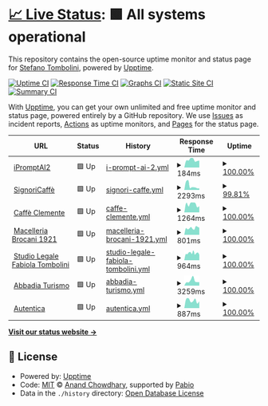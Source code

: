 # [📈 Live Status](https://upptime.wpimplementer.com): <!--live status--> **🟩 All systems operational**

This repository contains the open-source uptime monitor and status page for [Stefano Tombolini](https://wpimplementer.com), powered by [Upptime](https://github.com/upptime/upptime).

[![Uptime CI](https://github.com/dedotombo/upptime/workflows/Uptime%20CI/badge.svg)](https://github.com/dedotombo/upptime/actions?query=workflow%3A%22Uptime+CI%22)
[![Response Time CI](https://github.com/dedotombo/upptime/workflows/Response%20Time%20CI/badge.svg)](https://github.com/dedotombo/upptime/actions?query=workflow%3A%22Response+Time+CI%22)
[![Graphs CI](https://github.com/dedotombo/upptime/workflows/Graphs%20CI/badge.svg)](https://github.com/dedotombo/upptime/actions?query=workflow%3A%22Graphs+CI%22)
[![Static Site CI](https://github.com/dedotombo/upptime/workflows/Static%20Site%20CI/badge.svg)](https://github.com/dedotombo/upptime/actions?query=workflow%3A%22Static+Site+CI%22)
[![Summary CI](https://github.com/dedotombo/upptime/workflows/Summary%20CI/badge.svg)](https://github.com/dedotombo/upptime/actions?query=workflow%3A%22Summary+CI%22)

With [Upptime](https://upptime.js.org), you can get your own unlimited and free uptime monitor and status page, powered entirely by a GitHub repository. We use [Issues](https://github.com/dedotombo/upptime/issues) as incident reports, [Actions](https://github.com/dedotombo/upptime/actions) as uptime monitors, and [Pages](https://upptime.wpimplementer.com) for the status page.

<!--start: status pages-->
<!-- This summary is generated by Upptime (https://github.com/upptime/upptime) -->
<!-- Do not edit this manually, your changes will be overwritten -->
<!-- prettier-ignore -->
| URL | Status | History | Response Time | Uptime |
| --- | ------ | ------- | ------------- | ------ |
| <img alt="" src="https://icons.duckduckgo.com/ip3/ipromptai2.sdtprogetti.com.ico" height="13"> [iPromptAI2](https://ipromptai2.sdtprogetti.com) | 🟩 Up | [i-prompt-ai-2.yml](https://github.com/dedotombo/upptime/commits/HEAD/history/i-prompt-ai-2.yml) | <details><summary><img alt="Response time graph" src="./graphs/i-prompt-ai-2/response-time-week.png" height="20"> 184ms</summary><br><a href="https://upptime.sdtprogetti.com/history/i-prompt-ai-2"><img alt="Response time 178" src="https://img.shields.io/endpoint?url=https%3A%2F%2Fraw.githubusercontent.com%2Fdedotombo%2Fupptime%2FHEAD%2Fapi%2Fi-prompt-ai-2%2Fresponse-time.json"></a><br><a href="https://upptime.sdtprogetti.com/history/i-prompt-ai-2"><img alt="24-hour response time 170" src="https://img.shields.io/endpoint?url=https%3A%2F%2Fraw.githubusercontent.com%2Fdedotombo%2Fupptime%2FHEAD%2Fapi%2Fi-prompt-ai-2%2Fresponse-time-day.json"></a><br><a href="https://upptime.sdtprogetti.com/history/i-prompt-ai-2"><img alt="7-day response time 184" src="https://img.shields.io/endpoint?url=https%3A%2F%2Fraw.githubusercontent.com%2Fdedotombo%2Fupptime%2FHEAD%2Fapi%2Fi-prompt-ai-2%2Fresponse-time-week.json"></a><br><a href="https://upptime.sdtprogetti.com/history/i-prompt-ai-2"><img alt="30-day response time 175" src="https://img.shields.io/endpoint?url=https%3A%2F%2Fraw.githubusercontent.com%2Fdedotombo%2Fupptime%2FHEAD%2Fapi%2Fi-prompt-ai-2%2Fresponse-time-month.json"></a><br><a href="https://upptime.sdtprogetti.com/history/i-prompt-ai-2"><img alt="1-year response time 178" src="https://img.shields.io/endpoint?url=https%3A%2F%2Fraw.githubusercontent.com%2Fdedotombo%2Fupptime%2FHEAD%2Fapi%2Fi-prompt-ai-2%2Fresponse-time-year.json"></a></details> | <details><summary><a href="https://upptime.sdtprogetti.com/history/i-prompt-ai-2">100.00%</a></summary><a href="https://upptime.sdtprogetti.com/history/i-prompt-ai-2"><img alt="All-time uptime 99.67%" src="https://img.shields.io/endpoint?url=https%3A%2F%2Fraw.githubusercontent.com%2Fdedotombo%2Fupptime%2FHEAD%2Fapi%2Fi-prompt-ai-2%2Fuptime.json"></a><br><a href="https://upptime.sdtprogetti.com/history/i-prompt-ai-2"><img alt="24-hour uptime 100.00%" src="https://img.shields.io/endpoint?url=https%3A%2F%2Fraw.githubusercontent.com%2Fdedotombo%2Fupptime%2FHEAD%2Fapi%2Fi-prompt-ai-2%2Fuptime-day.json"></a><br><a href="https://upptime.sdtprogetti.com/history/i-prompt-ai-2"><img alt="7-day uptime 100.00%" src="https://img.shields.io/endpoint?url=https%3A%2F%2Fraw.githubusercontent.com%2Fdedotombo%2Fupptime%2FHEAD%2Fapi%2Fi-prompt-ai-2%2Fuptime-week.json"></a><br><a href="https://upptime.sdtprogetti.com/history/i-prompt-ai-2"><img alt="30-day uptime 100.00%" src="https://img.shields.io/endpoint?url=https%3A%2F%2Fraw.githubusercontent.com%2Fdedotombo%2Fupptime%2FHEAD%2Fapi%2Fi-prompt-ai-2%2Fuptime-month.json"></a><br><a href="https://upptime.sdtprogetti.com/history/i-prompt-ai-2"><img alt="1-year uptime 99.67%" src="https://img.shields.io/endpoint?url=https%3A%2F%2Fraw.githubusercontent.com%2Fdedotombo%2Fupptime%2FHEAD%2Fapi%2Fi-prompt-ai-2%2Fuptime-year.json"></a></details>
| <img alt="" src="https://icons.duckduckgo.com/ip3/www.signoricaffe.it.ico" height="13"> [SignoriCaffè](https://www.signoricaffe.it) | 🟩 Up | [signori-caffe.yml](https://github.com/dedotombo/upptime/commits/HEAD/history/signori-caffe.yml) | <details><summary><img alt="Response time graph" src="./graphs/signori-caffe/response-time-week.png" height="20"> 2293ms</summary><br><a href="https://upptime.sdtprogetti.com/history/signori-caffe"><img alt="Response time 1310" src="https://img.shields.io/endpoint?url=https%3A%2F%2Fraw.githubusercontent.com%2Fdedotombo%2Fupptime%2FHEAD%2Fapi%2Fsignori-caffe%2Fresponse-time.json"></a><br><a href="https://upptime.sdtprogetti.com/history/signori-caffe"><img alt="24-hour response time 951" src="https://img.shields.io/endpoint?url=https%3A%2F%2Fraw.githubusercontent.com%2Fdedotombo%2Fupptime%2FHEAD%2Fapi%2Fsignori-caffe%2Fresponse-time-day.json"></a><br><a href="https://upptime.sdtprogetti.com/history/signori-caffe"><img alt="7-day response time 2293" src="https://img.shields.io/endpoint?url=https%3A%2F%2Fraw.githubusercontent.com%2Fdedotombo%2Fupptime%2FHEAD%2Fapi%2Fsignori-caffe%2Fresponse-time-week.json"></a><br><a href="https://upptime.sdtprogetti.com/history/signori-caffe"><img alt="30-day response time 1564" src="https://img.shields.io/endpoint?url=https%3A%2F%2Fraw.githubusercontent.com%2Fdedotombo%2Fupptime%2FHEAD%2Fapi%2Fsignori-caffe%2Fresponse-time-month.json"></a><br><a href="https://upptime.sdtprogetti.com/history/signori-caffe"><img alt="1-year response time 1310" src="https://img.shields.io/endpoint?url=https%3A%2F%2Fraw.githubusercontent.com%2Fdedotombo%2Fupptime%2FHEAD%2Fapi%2Fsignori-caffe%2Fresponse-time-year.json"></a></details> | <details><summary><a href="https://upptime.sdtprogetti.com/history/signori-caffe">99.81%</a></summary><a href="https://upptime.sdtprogetti.com/history/signori-caffe"><img alt="All-time uptime 99.99%" src="https://img.shields.io/endpoint?url=https%3A%2F%2Fraw.githubusercontent.com%2Fdedotombo%2Fupptime%2FHEAD%2Fapi%2Fsignori-caffe%2Fuptime.json"></a><br><a href="https://upptime.sdtprogetti.com/history/signori-caffe"><img alt="24-hour uptime 100.00%" src="https://img.shields.io/endpoint?url=https%3A%2F%2Fraw.githubusercontent.com%2Fdedotombo%2Fupptime%2FHEAD%2Fapi%2Fsignori-caffe%2Fuptime-day.json"></a><br><a href="https://upptime.sdtprogetti.com/history/signori-caffe"><img alt="7-day uptime 99.81%" src="https://img.shields.io/endpoint?url=https%3A%2F%2Fraw.githubusercontent.com%2Fdedotombo%2Fupptime%2FHEAD%2Fapi%2Fsignori-caffe%2Fuptime-week.json"></a><br><a href="https://upptime.sdtprogetti.com/history/signori-caffe"><img alt="30-day uptime 99.96%" src="https://img.shields.io/endpoint?url=https%3A%2F%2Fraw.githubusercontent.com%2Fdedotombo%2Fupptime%2FHEAD%2Fapi%2Fsignori-caffe%2Fuptime-month.json"></a><br><a href="https://upptime.sdtprogetti.com/history/signori-caffe"><img alt="1-year uptime 99.99%" src="https://img.shields.io/endpoint?url=https%3A%2F%2Fraw.githubusercontent.com%2Fdedotombo%2Fupptime%2FHEAD%2Fapi%2Fsignori-caffe%2Fuptime-year.json"></a></details>
| <img alt="" src="https://icons.duckduckgo.com/ip3/www.caffecle.it.ico" height="13"> [Caffè Clemente](https://www.caffecle.it) | 🟩 Up | [caffe-clemente.yml](https://github.com/dedotombo/upptime/commits/HEAD/history/caffe-clemente.yml) | <details><summary><img alt="Response time graph" src="./graphs/caffe-clemente/response-time-week.png" height="20"> 1264ms</summary><br><a href="https://upptime.sdtprogetti.com/history/caffe-clemente"><img alt="Response time 1193" src="https://img.shields.io/endpoint?url=https%3A%2F%2Fraw.githubusercontent.com%2Fdedotombo%2Fupptime%2FHEAD%2Fapi%2Fcaffe-clemente%2Fresponse-time.json"></a><br><a href="https://upptime.sdtprogetti.com/history/caffe-clemente"><img alt="24-hour response time 966" src="https://img.shields.io/endpoint?url=https%3A%2F%2Fraw.githubusercontent.com%2Fdedotombo%2Fupptime%2FHEAD%2Fapi%2Fcaffe-clemente%2Fresponse-time-day.json"></a><br><a href="https://upptime.sdtprogetti.com/history/caffe-clemente"><img alt="7-day response time 1264" src="https://img.shields.io/endpoint?url=https%3A%2F%2Fraw.githubusercontent.com%2Fdedotombo%2Fupptime%2FHEAD%2Fapi%2Fcaffe-clemente%2Fresponse-time-week.json"></a><br><a href="https://upptime.sdtprogetti.com/history/caffe-clemente"><img alt="30-day response time 1081" src="https://img.shields.io/endpoint?url=https%3A%2F%2Fraw.githubusercontent.com%2Fdedotombo%2Fupptime%2FHEAD%2Fapi%2Fcaffe-clemente%2Fresponse-time-month.json"></a><br><a href="https://upptime.sdtprogetti.com/history/caffe-clemente"><img alt="1-year response time 1193" src="https://img.shields.io/endpoint?url=https%3A%2F%2Fraw.githubusercontent.com%2Fdedotombo%2Fupptime%2FHEAD%2Fapi%2Fcaffe-clemente%2Fresponse-time-year.json"></a></details> | <details><summary><a href="https://upptime.sdtprogetti.com/history/caffe-clemente">100.00%</a></summary><a href="https://upptime.sdtprogetti.com/history/caffe-clemente"><img alt="All-time uptime 99.99%" src="https://img.shields.io/endpoint?url=https%3A%2F%2Fraw.githubusercontent.com%2Fdedotombo%2Fupptime%2FHEAD%2Fapi%2Fcaffe-clemente%2Fuptime.json"></a><br><a href="https://upptime.sdtprogetti.com/history/caffe-clemente"><img alt="24-hour uptime 100.00%" src="https://img.shields.io/endpoint?url=https%3A%2F%2Fraw.githubusercontent.com%2Fdedotombo%2Fupptime%2FHEAD%2Fapi%2Fcaffe-clemente%2Fuptime-day.json"></a><br><a href="https://upptime.sdtprogetti.com/history/caffe-clemente"><img alt="7-day uptime 100.00%" src="https://img.shields.io/endpoint?url=https%3A%2F%2Fraw.githubusercontent.com%2Fdedotombo%2Fupptime%2FHEAD%2Fapi%2Fcaffe-clemente%2Fuptime-week.json"></a><br><a href="https://upptime.sdtprogetti.com/history/caffe-clemente"><img alt="30-day uptime 99.96%" src="https://img.shields.io/endpoint?url=https%3A%2F%2Fraw.githubusercontent.com%2Fdedotombo%2Fupptime%2FHEAD%2Fapi%2Fcaffe-clemente%2Fuptime-month.json"></a><br><a href="https://upptime.sdtprogetti.com/history/caffe-clemente"><img alt="1-year uptime 99.99%" src="https://img.shields.io/endpoint?url=https%3A%2F%2Fraw.githubusercontent.com%2Fdedotombo%2Fupptime%2FHEAD%2Fapi%2Fcaffe-clemente%2Fuptime-year.json"></a></details>
| <img alt="" src="https://icons.duckduckgo.com/ip3/macelleriabrocani.com.ico" height="13"> [Macelleria Brocani 1921](https://macelleriabrocani.com) | 🟩 Up | [macelleria-brocani-1921.yml](https://github.com/dedotombo/upptime/commits/HEAD/history/macelleria-brocani-1921.yml) | <details><summary><img alt="Response time graph" src="./graphs/macelleria-brocani-1921/response-time-week.png" height="20"> 801ms</summary><br><a href="https://upptime.sdtprogetti.com/history/macelleria-brocani-1921"><img alt="Response time 802" src="https://img.shields.io/endpoint?url=https%3A%2F%2Fraw.githubusercontent.com%2Fdedotombo%2Fupptime%2FHEAD%2Fapi%2Fmacelleria-brocani-1921%2Fresponse-time.json"></a><br><a href="https://upptime.sdtprogetti.com/history/macelleria-brocani-1921"><img alt="24-hour response time 940" src="https://img.shields.io/endpoint?url=https%3A%2F%2Fraw.githubusercontent.com%2Fdedotombo%2Fupptime%2FHEAD%2Fapi%2Fmacelleria-brocani-1921%2Fresponse-time-day.json"></a><br><a href="https://upptime.sdtprogetti.com/history/macelleria-brocani-1921"><img alt="7-day response time 801" src="https://img.shields.io/endpoint?url=https%3A%2F%2Fraw.githubusercontent.com%2Fdedotombo%2Fupptime%2FHEAD%2Fapi%2Fmacelleria-brocani-1921%2Fresponse-time-week.json"></a><br><a href="https://upptime.sdtprogetti.com/history/macelleria-brocani-1921"><img alt="30-day response time 750" src="https://img.shields.io/endpoint?url=https%3A%2F%2Fraw.githubusercontent.com%2Fdedotombo%2Fupptime%2FHEAD%2Fapi%2Fmacelleria-brocani-1921%2Fresponse-time-month.json"></a><br><a href="https://upptime.sdtprogetti.com/history/macelleria-brocani-1921"><img alt="1-year response time 802" src="https://img.shields.io/endpoint?url=https%3A%2F%2Fraw.githubusercontent.com%2Fdedotombo%2Fupptime%2FHEAD%2Fapi%2Fmacelleria-brocani-1921%2Fresponse-time-year.json"></a></details> | <details><summary><a href="https://upptime.sdtprogetti.com/history/macelleria-brocani-1921">100.00%</a></summary><a href="https://upptime.sdtprogetti.com/history/macelleria-brocani-1921"><img alt="All-time uptime 99.49%" src="https://img.shields.io/endpoint?url=https%3A%2F%2Fraw.githubusercontent.com%2Fdedotombo%2Fupptime%2FHEAD%2Fapi%2Fmacelleria-brocani-1921%2Fuptime.json"></a><br><a href="https://upptime.sdtprogetti.com/history/macelleria-brocani-1921"><img alt="24-hour uptime 100.00%" src="https://img.shields.io/endpoint?url=https%3A%2F%2Fraw.githubusercontent.com%2Fdedotombo%2Fupptime%2FHEAD%2Fapi%2Fmacelleria-brocani-1921%2Fuptime-day.json"></a><br><a href="https://upptime.sdtprogetti.com/history/macelleria-brocani-1921"><img alt="7-day uptime 100.00%" src="https://img.shields.io/endpoint?url=https%3A%2F%2Fraw.githubusercontent.com%2Fdedotombo%2Fupptime%2FHEAD%2Fapi%2Fmacelleria-brocani-1921%2Fuptime-week.json"></a><br><a href="https://upptime.sdtprogetti.com/history/macelleria-brocani-1921"><img alt="30-day uptime 99.96%" src="https://img.shields.io/endpoint?url=https%3A%2F%2Fraw.githubusercontent.com%2Fdedotombo%2Fupptime%2FHEAD%2Fapi%2Fmacelleria-brocani-1921%2Fuptime-month.json"></a><br><a href="https://upptime.sdtprogetti.com/history/macelleria-brocani-1921"><img alt="1-year uptime 99.49%" src="https://img.shields.io/endpoint?url=https%3A%2F%2Fraw.githubusercontent.com%2Fdedotombo%2Fupptime%2FHEAD%2Fapi%2Fmacelleria-brocani-1921%2Fuptime-year.json"></a></details>
| <img alt="" src="https://icons.duckduckgo.com/ip3/fabiolatombolini.law.ico" height="13"> [Studio Legale Fabiola Tombolini](https://fabiolatombolini.law) | 🟩 Up | [studio-legale-fabiola-tombolini.yml](https://github.com/dedotombo/upptime/commits/HEAD/history/studio-legale-fabiola-tombolini.yml) | <details><summary><img alt="Response time graph" src="./graphs/studio-legale-fabiola-tombolini/response-time-week.png" height="20"> 964ms</summary><br><a href="https://upptime.sdtprogetti.com/history/studio-legale-fabiola-tombolini"><img alt="Response time 1065" src="https://img.shields.io/endpoint?url=https%3A%2F%2Fraw.githubusercontent.com%2Fdedotombo%2Fupptime%2FHEAD%2Fapi%2Fstudio-legale-fabiola-tombolini%2Fresponse-time.json"></a><br><a href="https://upptime.sdtprogetti.com/history/studio-legale-fabiola-tombolini"><img alt="24-hour response time 931" src="https://img.shields.io/endpoint?url=https%3A%2F%2Fraw.githubusercontent.com%2Fdedotombo%2Fupptime%2FHEAD%2Fapi%2Fstudio-legale-fabiola-tombolini%2Fresponse-time-day.json"></a><br><a href="https://upptime.sdtprogetti.com/history/studio-legale-fabiola-tombolini"><img alt="7-day response time 964" src="https://img.shields.io/endpoint?url=https%3A%2F%2Fraw.githubusercontent.com%2Fdedotombo%2Fupptime%2FHEAD%2Fapi%2Fstudio-legale-fabiola-tombolini%2Fresponse-time-week.json"></a><br><a href="https://upptime.sdtprogetti.com/history/studio-legale-fabiola-tombolini"><img alt="30-day response time 985" src="https://img.shields.io/endpoint?url=https%3A%2F%2Fraw.githubusercontent.com%2Fdedotombo%2Fupptime%2FHEAD%2Fapi%2Fstudio-legale-fabiola-tombolini%2Fresponse-time-month.json"></a><br><a href="https://upptime.sdtprogetti.com/history/studio-legale-fabiola-tombolini"><img alt="1-year response time 1065" src="https://img.shields.io/endpoint?url=https%3A%2F%2Fraw.githubusercontent.com%2Fdedotombo%2Fupptime%2FHEAD%2Fapi%2Fstudio-legale-fabiola-tombolini%2Fresponse-time-year.json"></a></details> | <details><summary><a href="https://upptime.sdtprogetti.com/history/studio-legale-fabiola-tombolini">100.00%</a></summary><a href="https://upptime.sdtprogetti.com/history/studio-legale-fabiola-tombolini"><img alt="All-time uptime 99.81%" src="https://img.shields.io/endpoint?url=https%3A%2F%2Fraw.githubusercontent.com%2Fdedotombo%2Fupptime%2FHEAD%2Fapi%2Fstudio-legale-fabiola-tombolini%2Fuptime.json"></a><br><a href="https://upptime.sdtprogetti.com/history/studio-legale-fabiola-tombolini"><img alt="24-hour uptime 100.00%" src="https://img.shields.io/endpoint?url=https%3A%2F%2Fraw.githubusercontent.com%2Fdedotombo%2Fupptime%2FHEAD%2Fapi%2Fstudio-legale-fabiola-tombolini%2Fuptime-day.json"></a><br><a href="https://upptime.sdtprogetti.com/history/studio-legale-fabiola-tombolini"><img alt="7-day uptime 100.00%" src="https://img.shields.io/endpoint?url=https%3A%2F%2Fraw.githubusercontent.com%2Fdedotombo%2Fupptime%2FHEAD%2Fapi%2Fstudio-legale-fabiola-tombolini%2Fuptime-week.json"></a><br><a href="https://upptime.sdtprogetti.com/history/studio-legale-fabiola-tombolini"><img alt="30-day uptime 99.65%" src="https://img.shields.io/endpoint?url=https%3A%2F%2Fraw.githubusercontent.com%2Fdedotombo%2Fupptime%2FHEAD%2Fapi%2Fstudio-legale-fabiola-tombolini%2Fuptime-month.json"></a><br><a href="https://upptime.sdtprogetti.com/history/studio-legale-fabiola-tombolini"><img alt="1-year uptime 99.81%" src="https://img.shields.io/endpoint?url=https%3A%2F%2Fraw.githubusercontent.com%2Fdedotombo%2Fupptime%2FHEAD%2Fapi%2Fstudio-legale-fabiola-tombolini%2Fuptime-year.json"></a></details>
| <img alt="" src="https://icons.duckduckgo.com/ip3/www.abbadiaturismo.it.ico" height="13"> [Abbadia Turismo](https://www.abbadiaturismo.it) | 🟩 Up | [abbadia-turismo.yml](https://github.com/dedotombo/upptime/commits/HEAD/history/abbadia-turismo.yml) | <details><summary><img alt="Response time graph" src="./graphs/abbadia-turismo/response-time-week.png" height="20"> 3259ms</summary><br><a href="https://upptime.sdtprogetti.com/history/abbadia-turismo"><img alt="Response time 2810" src="https://img.shields.io/endpoint?url=https%3A%2F%2Fraw.githubusercontent.com%2Fdedotombo%2Fupptime%2FHEAD%2Fapi%2Fabbadia-turismo%2Fresponse-time.json"></a><br><a href="https://upptime.sdtprogetti.com/history/abbadia-turismo"><img alt="24-hour response time 2401" src="https://img.shields.io/endpoint?url=https%3A%2F%2Fraw.githubusercontent.com%2Fdedotombo%2Fupptime%2FHEAD%2Fapi%2Fabbadia-turismo%2Fresponse-time-day.json"></a><br><a href="https://upptime.sdtprogetti.com/history/abbadia-turismo"><img alt="7-day response time 3259" src="https://img.shields.io/endpoint?url=https%3A%2F%2Fraw.githubusercontent.com%2Fdedotombo%2Fupptime%2FHEAD%2Fapi%2Fabbadia-turismo%2Fresponse-time-week.json"></a><br><a href="https://upptime.sdtprogetti.com/history/abbadia-turismo"><img alt="30-day response time 2694" src="https://img.shields.io/endpoint?url=https%3A%2F%2Fraw.githubusercontent.com%2Fdedotombo%2Fupptime%2FHEAD%2Fapi%2Fabbadia-turismo%2Fresponse-time-month.json"></a><br><a href="https://upptime.sdtprogetti.com/history/abbadia-turismo"><img alt="1-year response time 2810" src="https://img.shields.io/endpoint?url=https%3A%2F%2Fraw.githubusercontent.com%2Fdedotombo%2Fupptime%2FHEAD%2Fapi%2Fabbadia-turismo%2Fresponse-time-year.json"></a></details> | <details><summary><a href="https://upptime.sdtprogetti.com/history/abbadia-turismo">100.00%</a></summary><a href="https://upptime.sdtprogetti.com/history/abbadia-turismo"><img alt="All-time uptime 99.97%" src="https://img.shields.io/endpoint?url=https%3A%2F%2Fraw.githubusercontent.com%2Fdedotombo%2Fupptime%2FHEAD%2Fapi%2Fabbadia-turismo%2Fuptime.json"></a><br><a href="https://upptime.sdtprogetti.com/history/abbadia-turismo"><img alt="24-hour uptime 100.00%" src="https://img.shields.io/endpoint?url=https%3A%2F%2Fraw.githubusercontent.com%2Fdedotombo%2Fupptime%2FHEAD%2Fapi%2Fabbadia-turismo%2Fuptime-day.json"></a><br><a href="https://upptime.sdtprogetti.com/history/abbadia-turismo"><img alt="7-day uptime 100.00%" src="https://img.shields.io/endpoint?url=https%3A%2F%2Fraw.githubusercontent.com%2Fdedotombo%2Fupptime%2FHEAD%2Fapi%2Fabbadia-turismo%2Fuptime-week.json"></a><br><a href="https://upptime.sdtprogetti.com/history/abbadia-turismo"><img alt="30-day uptime 100.00%" src="https://img.shields.io/endpoint?url=https%3A%2F%2Fraw.githubusercontent.com%2Fdedotombo%2Fupptime%2FHEAD%2Fapi%2Fabbadia-turismo%2Fuptime-month.json"></a><br><a href="https://upptime.sdtprogetti.com/history/abbadia-turismo"><img alt="1-year uptime 99.97%" src="https://img.shields.io/endpoint?url=https%3A%2F%2Fraw.githubusercontent.com%2Fdedotombo%2Fupptime%2FHEAD%2Fapi%2Fabbadia-turismo%2Fuptime-year.json"></a></details>
| <img alt="" src="https://icons.duckduckgo.com/ip3/shop.abbadiaturismo.it.ico" height="13"> [Autentica](https://shop.abbadiaturismo.it) | 🟩 Up | [autentica.yml](https://github.com/dedotombo/upptime/commits/HEAD/history/autentica.yml) | <details><summary><img alt="Response time graph" src="./graphs/autentica/response-time-week.png" height="20"> 887ms</summary><br><a href="https://upptime.sdtprogetti.com/history/autentica"><img alt="Response time 817" src="https://img.shields.io/endpoint?url=https%3A%2F%2Fraw.githubusercontent.com%2Fdedotombo%2Fupptime%2FHEAD%2Fapi%2Fautentica%2Fresponse-time.json"></a><br><a href="https://upptime.sdtprogetti.com/history/autentica"><img alt="24-hour response time 785" src="https://img.shields.io/endpoint?url=https%3A%2F%2Fraw.githubusercontent.com%2Fdedotombo%2Fupptime%2FHEAD%2Fapi%2Fautentica%2Fresponse-time-day.json"></a><br><a href="https://upptime.sdtprogetti.com/history/autentica"><img alt="7-day response time 887" src="https://img.shields.io/endpoint?url=https%3A%2F%2Fraw.githubusercontent.com%2Fdedotombo%2Fupptime%2FHEAD%2Fapi%2Fautentica%2Fresponse-time-week.json"></a><br><a href="https://upptime.sdtprogetti.com/history/autentica"><img alt="30-day response time 853" src="https://img.shields.io/endpoint?url=https%3A%2F%2Fraw.githubusercontent.com%2Fdedotombo%2Fupptime%2FHEAD%2Fapi%2Fautentica%2Fresponse-time-month.json"></a><br><a href="https://upptime.sdtprogetti.com/history/autentica"><img alt="1-year response time 817" src="https://img.shields.io/endpoint?url=https%3A%2F%2Fraw.githubusercontent.com%2Fdedotombo%2Fupptime%2FHEAD%2Fapi%2Fautentica%2Fresponse-time-year.json"></a></details> | <details><summary><a href="https://upptime.sdtprogetti.com/history/autentica">100.00%</a></summary><a href="https://upptime.sdtprogetti.com/history/autentica"><img alt="All-time uptime 100.00%" src="https://img.shields.io/endpoint?url=https%3A%2F%2Fraw.githubusercontent.com%2Fdedotombo%2Fupptime%2FHEAD%2Fapi%2Fautentica%2Fuptime.json"></a><br><a href="https://upptime.sdtprogetti.com/history/autentica"><img alt="24-hour uptime 100.00%" src="https://img.shields.io/endpoint?url=https%3A%2F%2Fraw.githubusercontent.com%2Fdedotombo%2Fupptime%2FHEAD%2Fapi%2Fautentica%2Fuptime-day.json"></a><br><a href="https://upptime.sdtprogetti.com/history/autentica"><img alt="7-day uptime 100.00%" src="https://img.shields.io/endpoint?url=https%3A%2F%2Fraw.githubusercontent.com%2Fdedotombo%2Fupptime%2FHEAD%2Fapi%2Fautentica%2Fuptime-week.json"></a><br><a href="https://upptime.sdtprogetti.com/history/autentica"><img alt="30-day uptime 100.00%" src="https://img.shields.io/endpoint?url=https%3A%2F%2Fraw.githubusercontent.com%2Fdedotombo%2Fupptime%2FHEAD%2Fapi%2Fautentica%2Fuptime-month.json"></a><br><a href="https://upptime.sdtprogetti.com/history/autentica"><img alt="1-year uptime 100.00%" src="https://img.shields.io/endpoint?url=https%3A%2F%2Fraw.githubusercontent.com%2Fdedotombo%2Fupptime%2FHEAD%2Fapi%2Fautentica%2Fuptime-year.json"></a></details>

<!--end: status pages-->

[**Visit our status website →**](https://upptime.wpimplementer.com)

## 📄 License

- Powered by: [Upptime](https://github.com/upptime/upptime)
- Code: [MIT](./LICENSE) © [Anand Chowdhary](https://anandchowdhary.com), supported by [Pabio](https://pabio.com)
- Data in the `./history` directory: [Open Database License](https://opendatacommons.org/licenses/odbl/1-0/)
